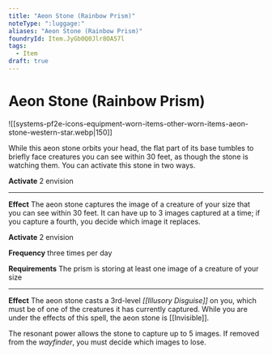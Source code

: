 ```yaml
---
title: "Aeon Stone (Rainbow Prism)"
noteType: ":luggage:"
aliases: "Aeon Stone (Rainbow Prism)"
foundryId: Item.JyGb0Q0Jlr8OA57l
tags:
  - Item
draft: true
---
```


# Aeon Stone (Rainbow Prism)
![[systems-pf2e-icons-equipment-worn-items-other-worn-items-aeon-stone-western-star.webp|150]]

While this aeon stone orbits your head, the flat part of its base tumbles to briefly face creatures you can see within 30 feet, as though the stone is watching them. You can activate this stone in two ways.

**Activate** 2 envision

* * *

**Effect** The aeon stone captures the image of a creature of your size that you can see within 30 feet. It can have up to 3 images captured at a time; if you capture a fourth, you decide which image it replaces.

**Activate** 2 envision

**Frequency** three times per day

**Requirements** The prism is storing at least one image of a creature of your size

* * *

**Effect** The aeon stone casts a 3rd-level _[[Illusory Disguise]]_ on you, which must be of one of the creatures it has currently captured. While you are under the effects of this spell, the aeon stone is [[Invisible]].

The resonant power allows the stone to capture up to 5 images. If removed from the _wayfinder_, you must decide which images to lose.
